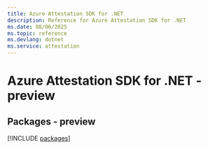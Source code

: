 ```yaml
---
title: Azure Attestation SDK for .NET
description: Reference for Azure Attestation SDK for .NET
ms.date: 08/06/2025
ms.topic: reference
ms.devlang: dotnet
ms.service: attestation
---
```

# Azure Attestation SDK for .NET - preview
## Packages - preview
[!INCLUDE [packages](attestation-index.md)]